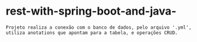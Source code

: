 # rest-with-spring-boot-and-java-

~~~
Projeto realiza a conexão com o banco de dados, pelo arquivo '.yml', utiliza anotations que apontam para a tabela, e operações CRUD.
~~~